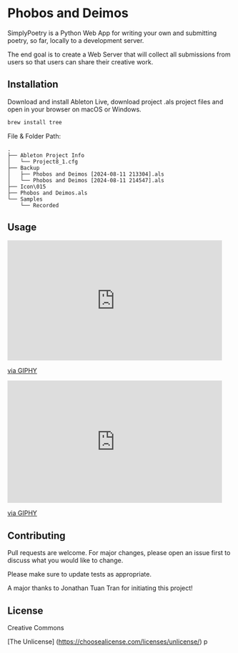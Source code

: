 # Phobos and Deimos

SimplyPoetry is a Python Web App for writing your own and submitting poetry, so far, locally to a development server.

The end goal is to create a Web Server that will collect all submissions from users so that users can share their creative work.

## Installation

Download and install Ableton Live, download project .als project files and open in your browser on macOS or Windows.

```bash
brew install tree
```

File & Folder Path:

```
.
├── Ableton Project Info
│   └── Project8_1.cfg
├── Backup
│   ├── Phobos and Deimos [2024-08-11 213304].als
│   └── Phobos and Deimos [2024-08-11 214547].als
├── Icon\015
├── Phobos and Deimos.als
└── Samples
    └── Recorded
```

## Usage

<iframe src="https://giphy.com/embed/uQhr9Y6c8DJAbiSAOq" width="480" height="269" style="" frameBorder="0" class="giphy-embed" allowFullScreen></iframe><p><a href="https://giphy.com/gifs/uQhr9Y6c8DJAbiSAOq">via GIPHY</a></p>

<iframe src="https://giphy.com/embed/IHWGDeTEFKuRpIJRMK" width="480" height="274" style="" frameBorder="0" class="giphy-embed" allowFullScreen></iframe><p><a href="https://giphy.com/gifs/IHWGDeTEFKuRpIJRMK">via GIPHY</a></p>

## Contributing

Pull requests are welcome. For major changes, please open an issue first
to discuss what you would like to change.

Please make sure to update tests as appropriate.

A major thanks to Jonathan Tuan Tran for initiating this project!

## License

Creative Commons

[The Unlicense] (https://choosealicense.com/licenses/unlicense/)
p
